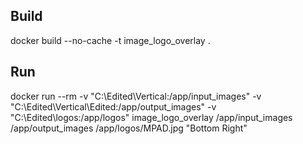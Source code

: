 ## Build
docker build --no-cache -t image_logo_overlay .
## Run
docker run --rm -v "C:\Edited\Vertical:/app/input_images" -v "C:\Edited\Vertical\Edited:/app/output_images" -v "C:\Edited\logos:/app/logos" image_logo_overlay /app/input_images /app/output_images /app/logos/MPAD.jpg "Bottom Right"